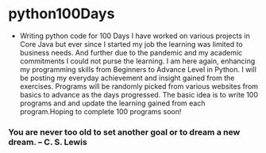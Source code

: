 # python100Days
- Writing python code for 100 Days
I have worked on various projects in Core Java but ever since I started my job the learning was limited to business needs. And further due to the pandemic and my academic commitments I could not purse the learning. I am here again, enhancing my programming skills from Beginners to Advance Level in Python. I will be posting my everyday achievement and insight gained from the exercises. Programs will be randomly picked from various websites from basics to advance as the days progressed. 
The basic idea is to write 100 programs and and update the learning gained from each program.Hoping to complete 100 programs soon!

### You are never too old to set another goal or to dream a new dream. – C. S. Lewis
